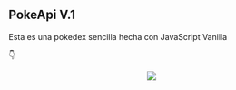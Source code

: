 
## PokeApi V.1
Esta es una pokedex sencilla hecha con JavaScript Vanilla

👇 

<p align="center"><img src="https://images.unsplash.com/photo-1644392261035-0a4c17b76db5?ixlib=rb-1.2.1&ixid=MnwxMjA3fDB8MHxwaG90by1wYWdlfHx8fGVufDB8fHx8&auto=format&fit=crop&w=1632&q=80"/></p> 
